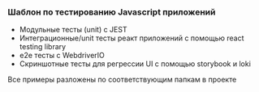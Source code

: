 ### Шаблон по тестированию Javascript приложений

- Модульные тесты (unit) с JEST
- Интеграционные/unit тесты реакт приложений с помощью react testing library
- e2e тесты с WebdriverIO
- Скриншотные тесты для регрессии UI с помощью storybook и loki

Все примеры разложены по соответствующим папкам в проекте

